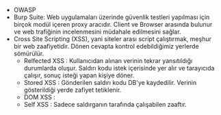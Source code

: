 - OWASP
- Burp Suite: Web uygulamaları üzerinde güvenlik testleri yapılması için birçok modül içeren proxy aracıdır. Client ve Browser arasında bulunur ve web trafiğinin incelenmesini müdahale edilmesini sağlar.
- Cross Site Scripting (XSS), yani siteler arası script çalıştırmak, meşhur bir web zaafiyetidir. Dönen cevapta kontrol edebildiğimiz yerlerde sömürülür.
	- Relfected XSS : Kullanıcıdan alınan verinin tekrar yansıtıldığı durumlarda oluşur. Saldırı kodu istek içerisinde yer alır ve tarayıcıda çalışır, sonuç isteği yapan kişiye döner.
	- Stored XSS : Gönderilen saldırı kodu DB'ye kaydedilir. Verinin gösterildiği yerde zafiyet tetiklenir.
	- DOM XSS : 
	- Self XSS : Sadece saldırganın tarafında çalışabilen zaaftır.
